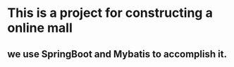 # This is a project for constructing a online mall

## we use SpringBoot and Mybatis to accomplish it.
